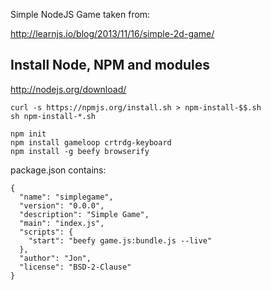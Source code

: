 Simple NodeJS Game taken from:

http://learnjs.io/blog/2013/11/16/simple-2d-game/

Install Node, NPM and modules
-----------------------------

  http://nodejs.org/download/

    curl -s https://npmjs.org/install.sh > npm-install-$$.sh
    sh npm-install-*.sh
  
    npm init
    npm install gameloop crtrdg-keyboard
    npm install -g beefy browserify
  
package.json contains:

    {
      "name": "simplegame",
      "version": "0.0.0",
      "description": "Simple Game",
      "main": "index.js",
      "scripts": {
        "start": "beefy game.js:bundle.js --live"
      },
      "author": "Jon",
      "license": "BSD-2-Clause"
    }
